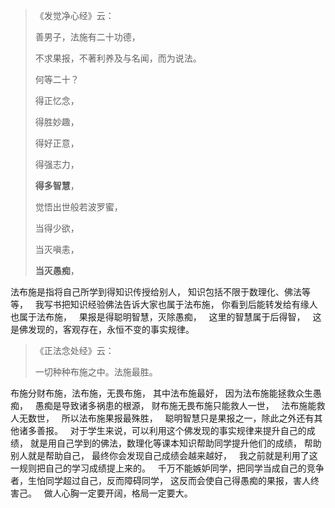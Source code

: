 > 《发觉净心经》云：
> 
>  善男子，法施有二十功德，
> 
> 不求果报，不著利养及与名闻，而为说法。
> 
> 何等二十？
> 
> 得正忆念，
> 
> 得胜妙趣，
> 
> 得好正意，
> 
> 得强志力，
> 
> **得多智慧**，
> 
> 觉悟出世般若波罗蜜，
> 
> 当得少欲，
> 
> 当灭嗔恚，
> 
> **当灭愚痴**，

法布施是指将自己所学到得知识传授给别人，
知识包括不限于数理化、佛法等等，
&nbsp;
我写书把知识经验佛法告诉大家也属于法布施，
你看到后能转发给有缘人也属于法布施，
&nbsp;
果报是得聪明智慧，灭除愚痴，
&nbsp;
这里的智慧属于后得智，
&nbsp;
这是佛发现的，客观存在，永恒不变的事实规律。

> 《正法念处经》云： 
> 
> 一切种种布施之中。法施最胜。

布施分财布施，法布施，无畏布施，
其中法布施最好，
因为法布施能拯救众生愚痴，
&nbsp;
愚痴是导致诸多祸患的根源，
财布施无畏布施只能救人一世，
&nbsp;
法布施能救人无数世，
&nbsp;
所以法布施果报最殊胜，
&nbsp;
聪明智慧只是果报之一，除此之外还有其他诸多善报。
&nbsp;
对于学生来说，可以利用这个佛发现的事实规律来提升自己的成绩，
就是用自己学到的佛法，数理化等课本知识帮助同学提升他们的成绩，
帮助别人就是帮助自己，
最终你会发现自己成绩会越来越好，
&nbsp;
我之前就是利用了这一规则把自己的学习成绩提上来的。
&nbsp;
千万不能嫉妒同学，把同学当成自己的竞争者，生怕同学超过自己，反而障碍同学，
这反而会使自己得愚痴的果报，害人终害己。
&nbsp;
做人心胸一定要开阔，格局一定要大。

